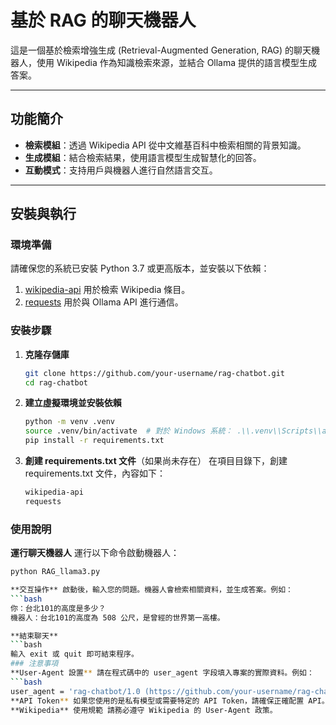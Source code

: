 # 基於 RAG 的聊天機器人

這是一個基於檢索增強生成 (Retrieval-Augmented Generation, RAG) 的聊天機器人，使用 Wikipedia 作為知識檢索來源，並結合 Ollama 提供的語言模型生成答案。

---

## 功能簡介

- **檢索模組**：透過 Wikipedia API 從中文維基百科中檢索相關的背景知識。
- **生成模組**：結合檢索結果，使用語言模型生成智慧化的回答。
- **互動模式**：支持用戶與機器人進行自然語言交互。

---

## 安裝與執行

### 環境準備
請確保您的系統已安裝 Python 3.7 或更高版本，並安裝以下依賴：
1. [wikipedia-api](https://pypi.org/project/wikipedia-api/) 用於檢索 Wikipedia 條目。
2. [requests](https://pypi.org/project/requests/) 用於與 Ollama API 進行通信。

### 安裝步驟
1. **克隆存儲庫**
   ```bash
   git clone https://github.com/your-username/rag-chatbot.git
   cd rag-chatbot
2. **建立虛擬環境並安裝依賴**
   ```bash
   python -m venv .venv
   source .venv/bin/activate  # 對於 Windows 系統： .\\.venv\\Scripts\\activate
   pip install -r requirements.txt

3. **創建 requirements.txt 文件**（如果尚未存在） 在項目目錄下，創建 requirements.txt 文件，內容如下：
   ```bash
   wikipedia-api
   requests
### 使用說明
**運行聊天機器人** 運行以下命令啟動機器人：
   ```bash
   python RAG_llama3.py

**交互操作** 啟動後，輸入您的問題。機器人會檢索相關資料，並生成答案。例如：
   ```bash
   你：台北101的高度是多少？
   機器人：台北101的高度為 508 公尺，是曾經的世界第一高樓。

**結束聊天**
   ```bash
   輸入 exit 或 quit 即可結束程序。
### 注意事項
**User-Agent 設置** 請在程式碼中的 user_agent 字段填入專案的實際資料。例如：
   ```bash
   user_agent = 'rag-chatbot/1.0 (https://github.com/your-username/rag-chatbot; email@example.com)'
**API Token** 如果您使用的是私有模型或需要特定的 API Token，請確保正確配置 API。
**Wikipedia** 使用規範 請務必遵守 Wikipedia 的 User-Agent 政策。




